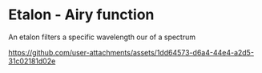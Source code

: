 # Etalon - Airy function

An etalon filters a specific wavelength our of a spectrum


https://github.com/user-attachments/assets/1dd64573-d6a4-44e4-a2d5-31c02181d02e


